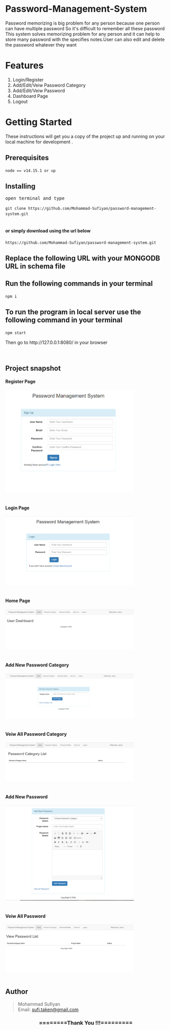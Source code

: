# Password-Management-System

Password memorizing is big problem for any person because one person can have multiple password So it's difficult to remember all these password<br>
This system solves memorizing problem for any person and it can help to store many password with the specifies notes.User can also edit and delete the password whatever they want<br>


# Features

1. Login/Register
2. Add/Edit/Veiw Password Category
3. Add/Edit/Veiw Password 
4. Dashboard Page
5. Logout


<h1>Getting Started</h1>
<p>These instructions will get you a copy of the project up and running on your local machine for development .</p>

<h2>Prerequisites</h2>
<code>node == v14.15.1 or up</code>

<h2>Installing</h2>
<pre>open terminal and type</pre>
<code>git clone https://github.com/Mohammad-Sufiyan/password-management-system.git</code><br><br>

<h4>or simply download using the url below</h4>
<code>https://github.com/Mohammad-Sufiyan/password-management-system.git</code><br>

<h2>Replace the following URL with your MONGODB URL in schema file</h2>

<h2>Run the following commands in your terminal</h2>
<code>npm i</code><br>

<h2> To run the program in local server use the following command in your terminal </h2>
<code>npm start</code><br.>

<p>Then go to http://127.0.0.1:8080/ in your browser</p><br>

<h2>Project snapshot</h2>

<h4>Register Page</h4>
<div>
<img src="https://github.com/Mohammad-Sufiyan/password-management-system/blob/master/Screenshot/registerPage.PNG" width = 80% height= 70%><br>
</div><br>
<h4>Login Page</h4>
<div>
<img src="https://github.com/Mohammad-Sufiyan/password-management-system/blob/master/Screenshot/loginPage.PNG" width = 80% height= 70%><br>
</div><br>

<h4>Home Page</h4>
<div>
<img src="https://github.com/Mohammad-Sufiyan/password-management-system/blob/master/Screenshot/Dashboard.PNG" width = 80% height= 70%><br>
</div><br>

<h4>Add New Password Category</h4>
<div>
<img src="https://github.com/Mohammad-Sufiyan/password-management-system/blob/master/Screenshot/addPasswordCategory.PNG" width = 80% height= 70%><br>
</div><br>

<h4>Veiw All Password Category</h4>
<div>
<img src="https://github.com/Mohammad-Sufiyan/password-management-system/blob/master/Screenshot/veiwPasswordCategory.PNG" width = 80% height= 70%><br>
</div><br>

<h4>Add New Password</h4>
<div>
<img src="https://github.com/Mohammad-Sufiyan/password-management-system/blob/master/Screenshot/addPassword.PNG" width = 80% height= 70%><br>
</div><br>

<h4>Veiw All Password</h4>
<div>
<img src="https://github.com/Mohammad-Sufiyan/password-management-system/blob/master/Screenshot/viewPassword.PNG" width = 80% height= 70%><br>
</div><br>


<h2>Author</h2>
<blockquote>

  Mohammad Sufiyan<br>
  Email: sufi.taken@gmail.com<br>

</blockquote>

<div align="center">
    <h3>========Thank You !!!=========</h3>
</div>
